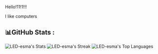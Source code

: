 <body>

<h1 style="font-family:sono;"></h1>

</body>
<p>	Hello!11!1!!! </p>
<p> I like computers </p>


## 📊GitHub Stats :

![LED-esma's Stats](https://github-readme-stats.vercel.app/api?username=LED-esma&theme=vue&show_icons=true&hide_border=false&count_private=true)
![LED-esma's Streak](https://github-readme-streak-stats.herokuapp.com/?user=LED-esma&theme=vue&hide_border=false)
![LED-esma's Top Languages](https://github-readme-stats.vercel.app/api/top-langs/?username=LED-esma&theme=vue&show_icons=true&hide_border=false&layout=compact)

<!---
Forbi-0/Forbi-0 is a ✨ special ✨ repository because its `README.md` (this file) appears on your GitHub profile.
You can click the Preview link to take a look at your changes.
--->
